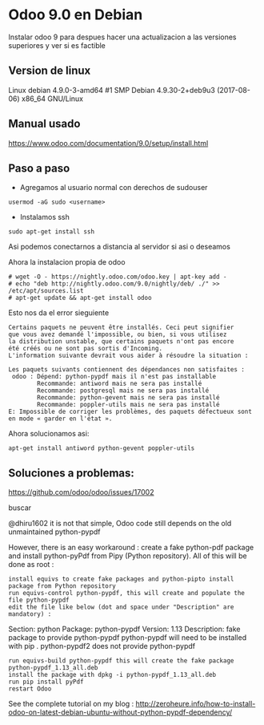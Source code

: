 # Odoo 9.0 en Debian 
Instalar odoo 9 para despues hacer una actualizacion a las versiones superiores y ver si es factible

## Version de linux
Linux debian 4.9.0-3-amd64 #1 SMP Debian 4.9.30-2+deb9u3 (2017-08-06) x86_64 GNU/Linux

## Manual usado
https://www.odoo.com/documentation/9.0/setup/install.html

## Paso a paso
* Agregamos al usuario normal con derechos de sudouser

```
usermod -aG sudo <username>
```

* Instalamos ssh 

```
sudo apt-get install ssh

```
Asi podemos conectarnos a distancia al servidor si asi o deseamos

Ahora la instalacion propia de odoo

```
# wget -O - https://nightly.odoo.com/odoo.key | apt-key add -
# echo "deb http://nightly.odoo.com/9.0/nightly/deb/ ./" >> /etc/apt/sources.list
# apt-get update && apt-get install odoo
```

Esto nos da el error sieguiente
```
Certains paquets ne peuvent être installés. Ceci peut signifier
que vous avez demandé l'impossible, ou bien, si vous utilisez
la distribution unstable, que certains paquets n'ont pas encore
été créés ou ne sont pas sortis d'Incoming.
L'information suivante devrait vous aider à résoudre la situation : 

Les paquets suivants contiennent des dépendances non satisfaites :
 odoo : Dépend: python-pypdf mais il n'est pas installable
        Recommande: antiword mais ne sera pas installé
        Recommande: postgresql mais ne sera pas installé
        Recommande: python-gevent mais ne sera pas installé
        Recommande: poppler-utils mais ne sera pas installé
E: Impossible de corriger les problèmes, des paquets défectueux sont en mode « garder en l'état ».

```
Ahora solucionamos asi: 
```
apt-get install antiword python-gevent poppler-utils
```





## Soluciones a problemas: 
https://github.com/odoo/odoo/issues/17002

buscar 

@dhiru1602 it is not that simple, Odoo code still depends on the old unmaintained python-pypdf

However, there is an easy workaround : create a fake python-pdf package and install python-pyPdf from Pipy (Python repository). All of this will be done as root :

    install equivs to create fake packages and python-pipto install package from Python repository
    run equivs-control python-pypdf, this will create and populate the file python-pypdf
    edit the file like below (dot and space under "Description" are mandatory) :

Section: python
Package: python-pypdf
Version: 1.13
Description: fake package to provide python-pypdf
 python-pypdf will need to be installed with pip
 .
 python-pypdf2  does not provide python-pypdf

    run equivs-build python-pypdf this will create the fake package python-pypdf_1.13_all.deb
    install the package with dpkg -i python-pypdf_1.13_all.deb
    run pip install pyPdf
    restart Odoo

See the complete tutorial on my blog :
http://zeroheure.info/how-to-install-odoo-on-latest-debian-ubuntu-without-python-pypdf-dependency/



